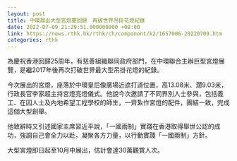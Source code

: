 ```yaml
---
layout: post
title: 中環展出大型宮燈慶回歸　再破世界吊掛花燈紀錄
date: 2022-07-09 21:29:51.000000000 +08:00
link: https://news.rthk.hk/rthk/ch/component/k2/1657006-20220709.htm
categories: rthk
---
```


為慶祝香港回歸25周年，有慈善組織聯同政府部門，在中環聯合主辦巨型宮燈展覽，是繼2017年後再次打破世界最大型吊掛花燈的紀錄。

今次展出的宮燈，座落於中環皇后像廣場近遮打道位置，高13.08米、濶9.03米，行政長官李家超主持宮燈亮燈儀式。他說今次邀請了不同界別人士參與，包括義工、在囚人士及內地希望工程學校的師生，一齊紮作宮燈的配件，團結一致，完成這個大型創舉。

他致辭時又引述國家主席習近平說，「一國兩制」實踐在香港取得舉世公認的成功，強調自己會全力以赴，凝聚各方力量，以行動實踐「一國兩制」方針。

大型宮燈即日起至10月中展出，估計會達30萬觀賞人次。
